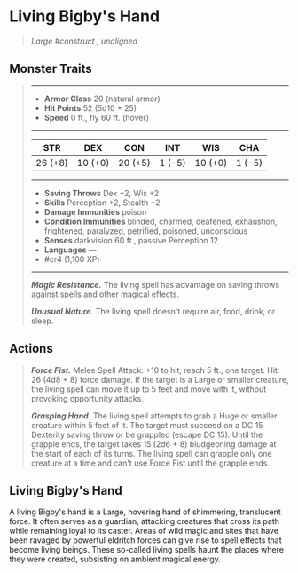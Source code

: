 # Living Bigby's Hand
>*Large #construct , unaligned*
## Monster Traits
>___
>- **Armor Class** 20 (natural armor)
>- **Hit Points** 52 (5d10 + 25)
>- **Speed** 0 ft., fly 60 ft. (hover)
>___
>|STR|DEX|CON|INT|WIS|CHA|
>|:---:|:---:|:---:|:---:|:---:|:---:|
>|26 (+8)|10 (+0)|20 (+5)|1 (-5)|10 (+0)|1 (-5)|
>___
>- **Saving Throws** Dex +2, Wis +2
>- **Skills** Perception +2, Stealth +2
>- **Damage Immunities** poison
>- **Condition Immunities** blinded, charmed, deafened, exhaustion, frightened, paralyzed, petrified, poisoned, unconscious
>- **Senses** darkvision 60 ft., passive Perception 12
>- **Languages** —
>- #cr4 (1,100 XP)
>___
>***Magic Resistance.*** The living spell has advantage on saving throws against spells and other magical effects.  
>
>***Unusual Nature.*** The living spell doesn't require air, food, drink, or sleep.  
>
## Actions
>***Force Fist.*** Melee Spell Attack: +10 to hit, reach 5 ft., one target. Hit: 26 (4d8 + 8) force damage. If the target is a Large or smaller creature, the living spell can move it up to 5 feet and move with it, without provoking opportunity attacks.  
>
>***Grasping Hand.*** The living spell attempts to grab a Huge or smaller creature within 5 feet of it. The target must succeed on a DC 15 Dexterity saving throw or be grappled (escape DC 15). Until the grapple ends, the target takes 15 (2d6 + 8) bludgeoning damage at the start of each of its turns. The living spell can grapple only one creature at a time and can't use Force Fist until the grapple ends.
## Living Bigby's Hand
A living Bigby's hand is a Large, hovering hand of shimmering, translucent force. It often serves as a guardian, attacking creatures that cross its path while remaining loyal to its caster.
Areas of wild magic and sites that have been ravaged by powerful eldritch forces can give rise to spell effects that become living beings. These so-called living spells haunt the places where they were created, subsisting on ambient magical energy.